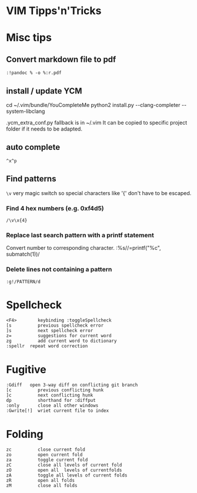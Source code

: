 VIM Tipps'n'Tricks
==================

# Misc tips

## Convert markdown file to pdf

	:!pandoc % -o %:r.pdf

## install / update YCM
cd ~/.vim/bundle/YouCompleteMe
python2 install.py --clang-completer --system-libclang

.ycm_extra_conf.py fallback is in ~/.vim
It can be copied to specific project folder if it needs to be adapted.

## auto complete

	^x^p

## Find patterns

`\v`		very magic switch so special characters like '{' don't have to be escaped.

### Find 4 hex numbers (e.g. 0xf4d5)

	/\v\x{4}

### Replace last search pattern with a printf statement

Convert number to corresponding character.
	:%s//\=printf("%c", submatch(1))/

### Delete lines not containing a pattern

	:g!/PATTERN/d

# Spellcheck

```
<F4> 		keybinding :toggleSpellcheck
[s			previous spellcheck error
]s			next spellcheck error
z=			suggestions for current word
zg			add current word to dictionary
:spellr	 repeat word correction
```

# Fugitive

```
:Gdiff	 open 3-way diff on conflicting git branch
[c			previous conflicting hunk
]c			next conflicting hunk
dp			shorthand for :diffput
:only		close all other windows
:Gwrite[!]	wriet current file to index
```

# Folding

```
zc			close current fold
zo			open current fold
za			toggle current fold
zC			close all levels of current fold
zO			open all  levels of currentfolds
zA			toggle all levels of current folds
zR			open all folds
zM			close all folds
````
